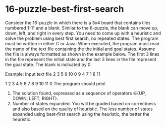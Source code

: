# 16-puzzle-best-first-search

Consider the 16-puzzle in which there is a 3x4 board that contains tiles numbered 1-11 and a blank. Similar to the 8-puzzle, the blank can move up, down, left, and right in every step. You need to come up with a heuristic and solve the problem using  best first search, no repeated states. 
The program must be written in either C or Java. When executed, the program must read the name of the text file containing the the initial and goal states. Assume the file is always formatted as shown in the example below. The first 3 lines in the file represent the initial state and the last 3 lines in the file represent the goal state. The blank is indicated by 0.

Example: Input text file 
2	3	5	6
10	0	9	4
7	1	8	11

1	2	3	4
5	6	7	8
9	10	11	0
The program should print
1. The solution found, expressed as a sequence of operators ∈{UP, DOWN, LEFT, RIGHT}.
2. Number of states expanded.
You will be graded based on correctness and also based on the quality of heuristic. The less number of states expanded using best-first search using the heuristic, the better the heuristic.

